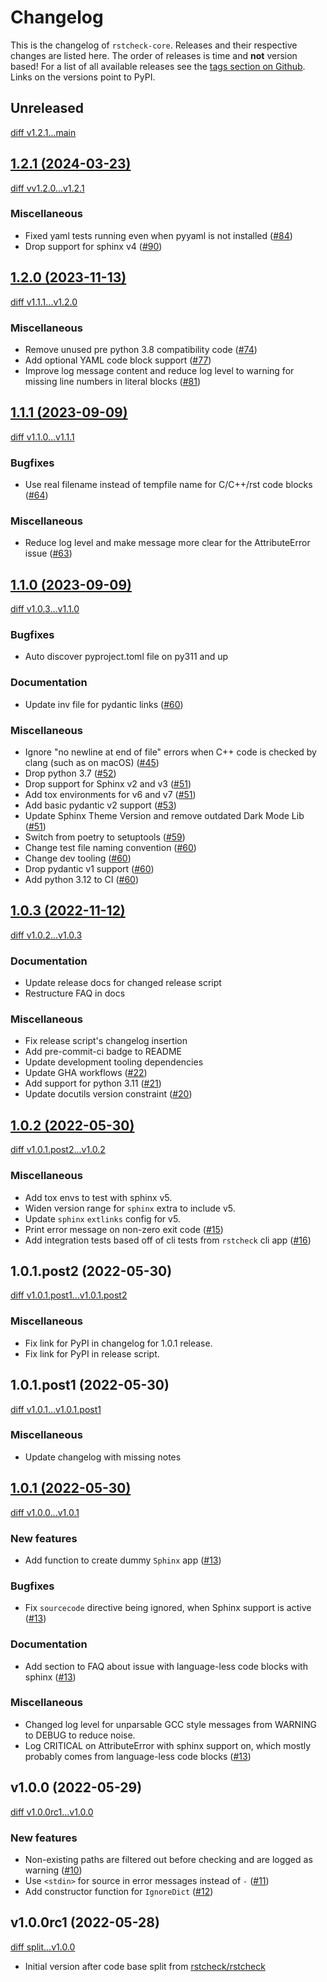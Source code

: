 # Changelog

This is the changelog of `rstcheck-core`. Releases and their respective
changes are listed here. The order of releases is time and **not** version based!
For a list of all available releases see the
[tags section on Github](https://github.com/rstcheck/rstcheck-core/tags).
Links on the versions point to PyPI.

<!-- Valid subcategories
NOTE: please use them in this order.
### BREAKING CHANGES
### New features
### Bugfixes
### Documentation
### Miscellaneous
-->

## Unreleased

[diff v1.2.1...main](https://github.com/rstcheck/rstcheck-core/compare/v1.2.1...main)

## [1.2.1 (2024-03-23)](https://github.com/rstcheck/rstcheck-core/releases/v1.2.1)

[diff vv1.2.0...v1.2.1](https://github.com/rstcheck/rstcheck-core/compare/vv1.2.0...v1.2.1)

### Miscellaneous

- Fixed yaml tests running even when pyyaml is not installed ([#84](https://github.com/rstcheck/rstcheck-core/issues/84))
- Drop support for sphinx v4 ([#90](https://github.com/rstcheck/rstcheck-core/pull/90))

## [1.2.0 (2023-11-13)](https://github.com/rstcheck/rstcheck-core/releases/v1.2.0)

[diff v1.1.1...v1.2.0](https://github.com/rstcheck/rstcheck-core/compare/v1.1.1...v1.2.0)

### Miscellaneous

- Remove unused pre python 3.8 compatibility code ([#74](https://github.com/rstcheck/rstcheck-core/pull/74))
- Add optional YAML code block support ([#77](https://github.com/rstcheck/rstcheck-core/issues/77))
- Improve log message content and reduce log level to warning for missing line numbers in
  literal blocks ([#81](https://github.com/rstcheck/rstcheck-core/issues/81))

## [1.1.1 (2023-09-09)](https://github.com/rstcheck/rstcheck-core/releases/v1.1.1)

[diff v1.1.0...v1.1.1](https://github.com/rstcheck/rstcheck-core/compare/v1.1.0...v1.1.1)

### Bugfixes

- Use real filename instead of tempfile name for C/C++/rst code blocks ([#64](https://github.com/rstcheck/rstcheck-core/issues/64))

### Miscellaneous

- Reduce log level and make message more clear for the AttributeError issue ([#63](https://github.com/rstcheck/rstcheck-core/issues/63))

## [1.1.0 (2023-09-09)](https://github.com/rstcheck/rstcheck-core/releases/v1.1.0)

[diff v1.0.3...v1.1.0](https://github.com/rstcheck/rstcheck-core/compare/v1.0.3...v1.1.0)

### Bugfixes

- Auto discover pyproject.toml file on py311 and up

### Documentation

- Update inv file for pydantic links ([#60](https://github.com/rstcheck/rstcheck-core/pull/60))

### Miscellaneous

- Ignore "no newline at end of file" errors when C++ code is checked by clang (such as on macOS) ([#45](https://github.com/rstcheck/rstcheck-core/pull/45))
- Drop python 3.7 ([#52](https://github.com/rstcheck/rstcheck-core/pull/52))
- Drop support for Sphinx v2 and v3 ([#51](https://github.com/rstcheck/rstcheck-core/pull/51))
- Add tox environments for v6 and v7 ([#51](https://github.com/rstcheck/rstcheck-core/pull/51))
- Add basic pydantic v2 support ([#53](https://github.com/rstcheck/rstcheck-core/pull/53))
- Update Sphinx Theme Version and remove outdated Dark Mode Lib ([#51](https://github.com/rstcheck/rstcheck-core/pull/51))
- Switch from poetry to setuptools ([#59](https://github.com/rstcheck/rstcheck-core/pull/59))
- Change test file naming convention ([#60](https://github.com/rstcheck/rstcheck-core/pull/60))
- Change dev tooling ([#60](https://github.com/rstcheck/rstcheck-core/pull/60))
- Drop pydantic v1 support ([#60](https://github.com/rstcheck/rstcheck-core/pull/60))
- Add python 3.12 to CI ([#60](https://github.com/rstcheck/rstcheck-core/pull/60))

## [1.0.3 (2022-11-12)](https://github.com/rstcheck/rstcheck-core/releases/v1.0.3)

[diff v1.0.2...v1.0.3](https://github.com/rstcheck/rstcheck-core/compare/v1.0.2...v1.0.3)

### Documentation

- Update release docs for changed release script
- Restructure FAQ in docs

### Miscellaneous

- Fix release script's changelog insertion
- Add pre-commit-ci badge to README
- Update development tooling dependencies
- Update GHA workflows ([#22](https://github.com/rstcheck/rstcheck-core/issues/22))
- Add support for python 3.11 ([#21](https://github.com/rstcheck/rstcheck-core/issues/21))
- Update docutils version constraint ([#20](https://github.com/rstcheck/rstcheck-core/issues/20))

## [1.0.2 (2022-05-30)](https://pypi.org/project/rstcheck-core/1.0.2)

[diff v1.0.1.post2...v1.0.2](https://github.com/rstcheck/rstcheck-core/compare/v1.0.1.post2...v1.0.2)

### Miscellaneous

- Add tox envs to test with sphinx v5.
- Widen version range for `sphinx` extra to include v5.
- Update `sphinx` `extlinks` config for v5.
- Print error message on non-zero exit code ([#15](https://github.com/rstcheck/rstcheck-core/pull/15))
- Add integration tests based off of cli tests from `rstcheck` cli app ([#16](https://github.com/rstcheck/rstcheck-core/pull/16))

## 1.0.1.post2 (2022-05-30)

[diff v1.0.1.post1...v1.0.1.post2](https://github.com/rstcheck/rstcheck-core/compare/v1.0.1.post1...v1.0.1.post2)

### Miscellaneous

- Fix link for PyPI in changelog for 1.0.1 release.
- Fix link for PyPI in release script.

## 1.0.1.post1 (2022-05-30)

[diff v1.0.1...v1.0.1.post1](https://github.com/rstcheck/rstcheck-core/compare/v1.0.1...v1.0.1.post1)

### Miscellaneous

- Update changelog with missing notes

## [1.0.1 (2022-05-30)](https://pypi.org/project/rstcheck-core/1.0.1)

[diff v1.0.0...v1.0.1](https://github.com/rstcheck/rstcheck-core/compare/v1.0.0...v1.0.1)

### New features

- Add function to create dummy `Sphinx` app ([#13](https://github.com/rstcheck/rstcheck-core/pull/13))

### Bugfixes

- Fix `sourcecode` directive being ignored, when Sphinx support is active ([#13](https://github.com/rstcheck/rstcheck-core/pull/13))

### Documentation

- Add section to FAQ about issue with language-less code blocks with sphinx ([#13](https://github.com/rstcheck/rstcheck-core/pull/13))

### Miscellaneous

- Changed log level for unparsable GCC style messages from WARNING to DEBUG to reduce noise.
- Log CRITICAL on AttributeError with sphinx support on, which mostly probably comes from
  language-less code blocks ([#13](https://github.com/rstcheck/rstcheck-core/pull/13))

## v1.0.0 (2022-05-29)

[diff v1.0.0rc1...v1.0.0](https://github.com/rstcheck/rstcheck-core/compare/v1.0.0rc1...v1.0.0)

### New features

- Non-existing paths are filtered out before checking and are logged as warning ([#10](https://github.com/rstcheck/rstcheck-core/pull/10))
- Use `<stdin>` for source in error messages instead of `-` ([#11](https://github.com/rstcheck/rstcheck-core/pull/11))
- Add constructor function for `IgnoreDict` ([#12](https://github.com/rstcheck/rstcheck-core/pull/12))

## v1.0.0rc1 (2022-05-28)

[diff split...v1.0.0](https://github.com/rstcheck/rstcheck-core/compare/split...v1.0.0rc1)

- Initial version after code base split from [rstcheck/rstcheck](https://github.com/rstcheck/rstcheck)
